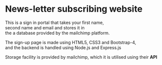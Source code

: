 # News-letter subscribing website

This is a sign in portal that takes your first name, <br>second name and email and stores it in<br> the a database provided by the mailchimp platform.

The sign-up page is made using HTML5, CSS3 and Bootstrap-4, <br>and the backend is handled using Node.js and Express.js

Storage facility is provided by mailchimp, which it is utilised using their <strong>API</strong>
